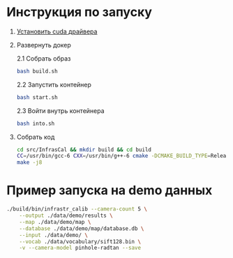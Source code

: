 # Инструкция по запуску

1. [Установить cuda драйвера](https://docs.nvidia.com/cuda/cuda-installation-guide-linux/index.html)

2. Развернуть докер

    2.1 Собрать образ
    ```bash
    bash build.sh
    ```

    2.2 Запустить контейнер
    ```bash
    bash start.sh
    ```

    2.3 Войти внутрь контейнера
    ```bash
    bash into.sh
    ```

3. Собрать код

    ```bash
    cd src/InfrasCal && mkdir build && cd build
    CC=/usr/bin/gcc-6 CXX=/usr/bin/g++-6 cmake -DCMAKE_BUILD_TYPE=Release ..
    make -j8
    ```


# Пример запуска на demo данных

```bash
./build/bin/infrastr_calib --camera-count 5 \
    --output ./data/demo/results \
    --map ./data/demo/map \
    --database ./data/demo/map/database.db \
    --input ./data/demo/ \
    --vocab ./data/vocabulary/sift128.bin \
    -v --camera-model pinhole-radtan --save
```


